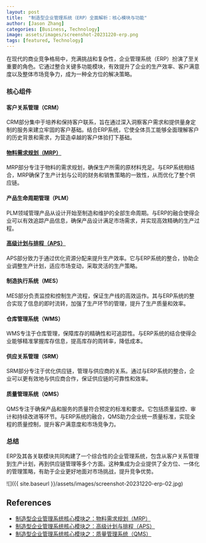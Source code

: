 ```yaml
---
layout: post
title:  "制造型企业管理系统（ERP）全面解析：核心模块与功能"
author: [Jason Zhang]
categories: [Business, Technology]
image: assets/images/screenshot-20231220-erp.png
tags: [featured, Technology]
---
```

在现代的商业竞争格局中，充满挑战和复杂性，企业管理系统（ERP）扮演了至关重要的角色。它通过整合关键多功能模块，有效提升了企业的生产效率、客户满意度以及整体市场竞争力，成为一种全方位的解决策略。

### 核心组件

#### 客户关系管理（CRM）
CRM部分集中于培养和保持客户联系，旨在通过深入洞察客户需求和提供量身定制的服务来建立牢固的客户基础。结合ERP系统，它使全体员工能够全面理解客户的历史背景和需求，为营造卓越的客户体验打下基础。

#### [物料需求规划（MRP）][mrp]
MRP部分专注于物料的需求规划，确保生产所需的原材料充足。与ERP系统相结合，MRP确保了生产计划与公司的财务和销售策略的一致性，从而优化了整个供应链。

#### 产品生命周期管理（PLM）
PLM领域管理产品从设计开始至制造和维护的全部生命周期。与ERP的融合使得企业可以有效追踪产品信息，确保产品设计满足市场需求，并实现高效精确的生产过程。

#### [高级计划与排程（APS）][aps]
APS部分致力于通过优化资源分配来提升生产效率。它与ERP系统的整合，协助企业调整生产计划，适应市场变动，采取灵活的生产策略。

#### 制造执行系统（MES）
MES部分负责监控和控制生产流程，保证生产线的高效运作。其与ERP系统的整合实现了信息的即时流转，加强了生产环节的管理，提升了生产质量和效率。

#### 仓库管理系统（WMS）
WMS专注于仓库管理，保障库存的精确性和可追踪性。与ERP系统的结合使得企业能够精准掌握库存信息，提高库存的周转率，降低成本。

#### 供应关系管理（SRM）
SRM部分专注于优化供应链，管理与供应商的关系。通过与ERP系统的整合，企业可以更有效地与供应商合作，保证供应链的可靠性和效率。

#### 质量管理系统（QMS）
QMS专注于确保产品和服务的质量符合预定的标准和要求。它包括质量监控、审计和持续改进等环节。与ERP系统的融合，QMS助力企业统一质量标准，实现全程的质量控制，提升客户满意度和市场竞争力。

### 总结
ERP及其各关联模块共同构建了一个综合性的企业管理系统，包含从客户关系管理到生产计划，再到供应链管理等多个方面。这种集成为企业提供了全方位、一体化的管理策略，有助于企业更好地面对市场挑战，提升竞争优势。

![]({{ site.baseurl }}/assets/images/screenshot-20231220-erp-02.jpg)


## References
- [制造型企业管理系统核心模块之：物料需求规划（MRP）][mrp]
- [制造型企业管理系统核心模块之：高级计划与排程（APS）][aps]
- [制造型企业管理系统核心模块之：质量管理系统（QMS）][qms]

[mrp]: https://junxinzhang.github.io/mrp/
[aps]: https://junxinzhang.github.io/aps/
[qms]: https://junxinzhang.github.io/qms/
